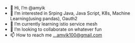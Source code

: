 - 👋 Hi, I’m @amyik
- 👀 I’m interested in Srping Java, Java Script, K8s, Machine Learning(using pandas), Oauth2
- 🌱 I’m currently learning istio service mesh
- 💞️ I’m looking to collaborate on whatever fun
- 📫 How to reach me ...amyik100@gmail.com

<!---
amyik/amyik is a ✨ special ✨ repository because its `README.md` (this file) appears on your GitHub profile.
You can click the Preview link to take a look at your changes.
--->
